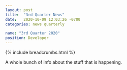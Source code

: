 ```yaml
---
layout: post
title:  "3rd Quarter News"
date:   2020-10-09 12:03:26 -0700
categories: news quarterly

name: "3rd Quarter 2020"
position: Developer
---
```


{% include breadcrumbs.html %}

A whole bunch of info about the stuff that is happening.